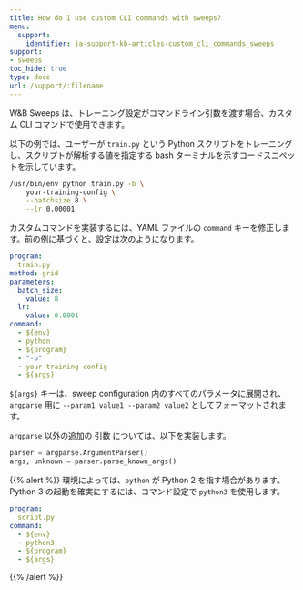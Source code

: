 ```yaml
---
title: How do I use custom CLI commands with sweeps?
menu:
  support:
    identifier: ja-support-kb-articles-custom_cli_commands_sweeps
support:
- sweeps
toc_hide: true
type: docs
url: /support/:filename
---
```


W&B Sweeps は、トレーニング設定がコマンドライン引数を渡す場合、カスタム CLI コマンドで使用できます。

以下の例では、ユーザーが `train.py` という Python スクリプトをトレーニングし、スクリプトが解析する値を指定する bash ターミナルを示すコードスニペットを示しています。

```bash
/usr/bin/env python train.py -b \
    your-training-config \
    --batchsize 8 \
    --lr 0.00001
```

カスタムコマンドを実装するには、YAML ファイルの `command` キーを修正します。前の例に基づくと、設定は次のようになります。

```yaml
program:
  train.py
method: grid
parameters:
  batch_size:
    value: 8
  lr:
    value: 0.0001
command:
  - ${env}
  - python
  - ${program}
  - "-b"
  - your-training-config
  - ${args}
```

`${args}` キーは、sweep configuration 内のすべてのパラメータに展開され、`argparse` 用に `--param1 value1 --param2 value2` としてフォーマットされます。

`argparse` 以外の追加の 引数 については、以下を実装します。

```python
parser = argparse.ArgumentParser()
args, unknown = parser.parse_known_args()
```

{{% alert %}}
環境によっては、`python` が Python 2 を指す場合があります。Python 3 の起動を確実にするには、コマンド設定で `python3` を使用します。

```yaml
program:
  script.py
command:
  - ${env}
  - python3
  - ${program}
  - ${args}
```
{{% /alert %}}
